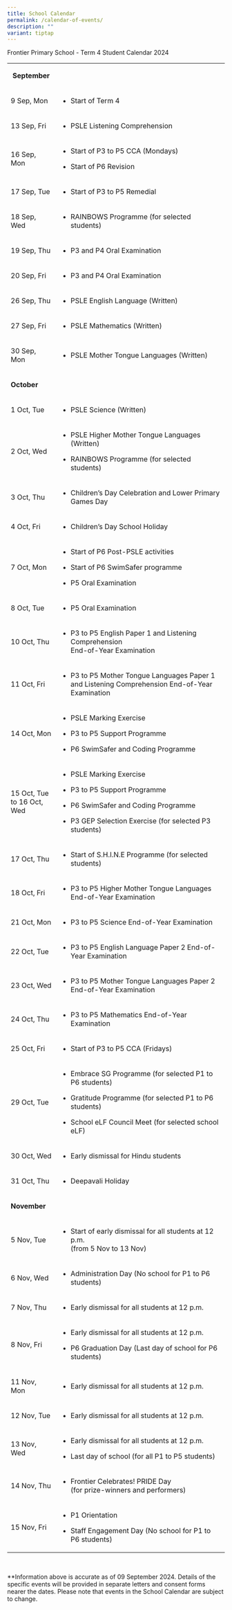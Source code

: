 ```yaml
---
title: School Calendar
permalink: /calendar-of-events/
description: ""
variant: tiptap
---
```

<p>Frontier Primary School - Term 4 Student Calendar 2024&nbsp;</p>
<table style="minWidth: 75px">
<colgroup>
<col>
<col>
<col>
</colgroup>
<tbody>
<tr>
<td rowspan="1" colspan="3">
<p>&nbsp;<strong>September</strong>
</p>
</td>
</tr>
<tr>
<td rowspan="1" colspan="1">
<p>9 Sep, Mon</p>
</td>
<td rowspan="1" colspan="2">
<ul data-tight="true" class="tight">
<li>
<p>Start of Term 4</p>
</li>
</ul>
</td>
</tr>
<tr>
<td rowspan="1" colspan="1">
<p>13 Sep, Fri</p>
</td>
<td rowspan="1" colspan="2">
<ul data-tight="true" class="tight">
<li>
<p>PSLE Listening Comprehension</p>
</li>
</ul>
</td>
</tr>
<tr>
<td rowspan="1" colspan="1">
<p>16 Sep, Mon</p>
</td>
<td rowspan="1" colspan="2">
<ul data-tight="true" class="tight">
<li>
<p>Start of P3 to P5 CCA (Mondays)</p>
</li>
<li>
<p>Start of P6 Revision</p>
</li>
</ul>
</td>
</tr>
<tr>
<td rowspan="1" colspan="1">
<p>17 Sep, Tue</p>
</td>
<td rowspan="1" colspan="2">
<ul data-tight="true" class="tight">
<li>
<p>Start of P3 to P5 Remedial</p>
</li>
</ul>
</td>
</tr>
<tr>
<td rowspan="1" colspan="1">
<p>18 Sep, Wed</p>
</td>
<td rowspan="1" colspan="2">
<ul data-tight="true" class="tight">
<li>
<p>RAINBOWS Programme (for selected students)</p>
</li>
</ul>
</td>
</tr>
<tr>
<td rowspan="1" colspan="1">
<p>19 Sep, Thu</p>
</td>
<td rowspan="1" colspan="2">
<ul data-tight="true" class="tight">
<li>
<p>P3 and P4 Oral Examination</p>
</li>
</ul>
</td>
</tr>
<tr>
<td rowspan="1" colspan="1">
<p>20 Sep, Fri</p>
</td>
<td rowspan="1" colspan="2">
<ul data-tight="true" class="tight">
<li>
<p>P3 and P4 Oral Examination</p>
</li>
</ul>
</td>
</tr>
<tr>
<td rowspan="1" colspan="1">
<p>26 Sep, Thu</p>
</td>
<td rowspan="1" colspan="2">
<ul data-tight="true" class="tight">
<li>
<p>PSLE English Language (Written)</p>
</li>
</ul>
</td>
</tr>
<tr>
<td rowspan="1" colspan="1">
<p>27 Sep, Fri</p>
</td>
<td rowspan="1" colspan="2">
<ul data-tight="true" class="tight">
<li>
<p>PSLE Mathematics (Written)</p>
</li>
</ul>
</td>
</tr>
<tr>
<td rowspan="1" colspan="1">
<p>30 Sep, Mon</p>
</td>
<td rowspan="1" colspan="2">
<ul data-tight="true" class="tight">
<li>
<p>PSLE Mother Tongue Languages (Written)</p>
</li>
</ul>
</td>
</tr>
<tr>
<td rowspan="1" colspan="3">
<p><strong>October</strong>
</p>
</td>
</tr>
<tr>
<td rowspan="1" colspan="1">
<p>1 Oct, Tue</p>
</td>
<td rowspan="1" colspan="2">
<ul data-tight="true" class="tight">
<li>
<p>PSLE Science (Written)</p>
</li>
</ul>
</td>
</tr>
<tr>
<td rowspan="1" colspan="1">
<p>2 Oct, Wed</p>
</td>
<td rowspan="1" colspan="2">
<ul data-tight="true" class="tight">
<li>
<p>PSLE Higher Mother Tongue Languages (Written)</p>
</li>
<li>
<p>RAINBOWS Programme (for selected students)</p>
</li>
</ul>
</td>
</tr>
<tr>
<td rowspan="1" colspan="1">
<p>3 Oct, Thu</p>
</td>
<td rowspan="1" colspan="2">
<ul data-tight="true" class="tight">
<li>
<p>Children’s Day Celebration and Lower Primary Games Day</p>
</li>
</ul>
</td>
</tr>
<tr>
<td rowspan="1" colspan="1">
<p>4 Oct, Fri</p>
</td>
<td rowspan="1" colspan="2">
<ul data-tight="true" class="tight">
<li>
<p>Children’s Day School Holiday</p>
</li>
</ul>
</td>
</tr>
<tr>
<td rowspan="1" colspan="1">
<p>7 Oct, Mon</p>
</td>
<td rowspan="1" colspan="2">
<ul data-tight="true" class="tight">
<li>
<p>Start of P6 Post-PSLE activities</p>
</li>
<li>
<p>Start of P6 SwimSafer programme</p>
</li>
<li>
<p>P5 Oral Examination</p>
</li>
</ul>
</td>
</tr>
<tr>
<td rowspan="1" colspan="1">
<p>8 Oct, Tue</p>
</td>
<td rowspan="1" colspan="2">
<ul data-tight="true" class="tight">
<li>
<p>P5 Oral Examination</p>
</li>
</ul>
</td>
</tr>
<tr>
<td rowspan="1" colspan="1">
<p>10 Oct, Thu</p>
</td>
<td rowspan="1" colspan="2">
<ul data-tight="true" class="tight">
<li>
<p>P3 to P5 English Paper 1 and Listening Comprehension
<br>End-of-Year Examination</p>
</li>
</ul>
</td>
</tr>
<tr>
<td rowspan="1" colspan="1">
<p>11 Oct, Fri</p>
</td>
<td rowspan="1" colspan="2">
<ul data-tight="true" class="tight">
<li>
<p>P3 to P5 Mother Tongue Languages Paper 1 and Listening Comprehension End-of-Year
Examination</p>
</li>
</ul>
</td>
</tr>
<tr>
<td rowspan="1" colspan="1">
<p>14 Oct, Mon</p>
</td>
<td rowspan="1" colspan="2">
<ul data-tight="true" class="tight">
<li>
<p>PSLE Marking Exercise</p>
</li>
<li>
<p>P3 to P5 Support Programme</p>
</li>
<li>
<p>P6 SwimSafer and Coding Programme</p>
</li>
</ul>
</td>
</tr>
<tr>
<td rowspan="1" colspan="1">
<p>15 Oct, Tue to 16 Oct, Wed</p>
</td>
<td rowspan="1" colspan="2">
<ul data-tight="true" class="tight">
<li>
<p>PSLE Marking Exercise</p>
</li>
<li>
<p>P3 to P5 Support Programme</p>
</li>
<li>
<p>P6 SwimSafer and Coding Programme</p>
</li>
<li>
<p>P3 GEP Selection Exercise (for selected P3 students)</p>
</li>
</ul>
</td>
</tr>
<tr>
<td rowspan="1" colspan="1">
<p>17 Oct, Thu</p>
</td>
<td rowspan="1" colspan="2">
<ul data-tight="true" class="tight">
<li>
<p>Start of S.H.I.N.E Programme (for selected students)</p>
</li>
</ul>
</td>
</tr>
<tr>
<td rowspan="1" colspan="1">
<p>18 Oct, Fri</p>
</td>
<td rowspan="1" colspan="2">
<ul data-tight="true" class="tight">
<li>
<p>P3 to P5 Higher Mother Tongue Languages
<br>End-of-Year Examination</p>
</li>
</ul>
</td>
</tr>
<tr>
<td rowspan="1" colspan="1">
<p>21 Oct, Mon</p>
</td>
<td rowspan="1" colspan="2">
<ul data-tight="true" class="tight">
<li>
<p>P3 to P5 Science End-of-Year Examination</p>
</li>
</ul>
</td>
</tr>
<tr>
<td rowspan="1" colspan="1">
<p>22 Oct, Tue</p>
</td>
<td rowspan="1" colspan="2">
<ul data-tight="true" class="tight">
<li>
<p>P3 to P5 English Language Paper 2 End-of-Year Examination&nbsp;</p>
</li>
</ul>
</td>
</tr>
<tr>
<td rowspan="1" colspan="1">
<p>23 Oct, Wed</p>
</td>
<td rowspan="1" colspan="2">
<ul data-tight="true" class="tight">
<li>
<p>P3 to P5 Mother Tongue Languages Paper 2
<br>End-of-Year Examination</p>
</li>
</ul>
</td>
</tr>
<tr>
<td rowspan="1" colspan="1">
<p>24 Oct, Thu</p>
</td>
<td rowspan="1" colspan="2">
<ul data-tight="true" class="tight">
<li>
<p>P3 to P5 Mathematics End-of-Year Examination</p>
</li>
</ul>
</td>
</tr>
<tr>
<td rowspan="1" colspan="1">
<p>25 Oct, Fri</p>
</td>
<td rowspan="1" colspan="2">
<ul data-tight="true" class="tight">
<li>
<p>Start of P3 to P5 CCA (Fridays)</p>
</li>
</ul>
</td>
</tr>
<tr>
<td rowspan="1" colspan="1">
<p>29 Oct, Tue</p>
</td>
<td rowspan="1" colspan="2">
<ul data-tight="true" class="tight">
<li>
<p>Embrace SG Programme (for selected P1 to P6 students)</p>
</li>
<li>
<p>Gratitude Programme (for selected P1 to P6 students)</p>
</li>
<li>
<p>School eLF Council Meet (for selected school eLF)</p>
</li>
</ul>
</td>
</tr>
<tr>
<td rowspan="1" colspan="1">
<p>30 Oct, Wed</p>
</td>
<td rowspan="1" colspan="2">
<ul data-tight="true" class="tight">
<li>
<p>Early dismissal for Hindu students</p>
</li>
</ul>
</td>
</tr>
<tr>
<td rowspan="1" colspan="1">
<p>31 Oct, Thu</p>
</td>
<td rowspan="1" colspan="2">
<ul data-tight="true" class="tight">
<li>
<p>Deepavali Holiday</p>
</li>
</ul>
</td>
</tr>
<tr>
<td rowspan="1" colspan="3">
<p><strong>November</strong>&nbsp;</p>
</td>
</tr>
<tr>
<td rowspan="1" colspan="1">
<p>5 Nov, Tue</p>
</td>
<td rowspan="1" colspan="2">
<ul data-tight="true" class="tight">
<li>
<p>Start of early dismissal for all students at 12 p.m.
<br>(from 5 Nov to 13 Nov)&nbsp;</p>
</li>
</ul>
</td>
</tr>
<tr>
<td rowspan="1" colspan="1">
<p>6 Nov, Wed</p>
</td>
<td rowspan="1" colspan="2">
<ul data-tight="true" class="tight">
<li>
<p>Administration Day (No school for P1 to P6 students)&nbsp;</p>
</li>
</ul>
</td>
</tr>
<tr>
<td rowspan="1" colspan="1">
<p>7 Nov, Thu</p>
</td>
<td rowspan="1" colspan="2">
<ul data-tight="true" class="tight">
<li>
<p>Early dismissal for all students at 12 p.m.&nbsp;</p>
</li>
</ul>
</td>
</tr>
<tr>
<td rowspan="1" colspan="1">
<p>8 Nov, Fri</p>
</td>
<td rowspan="1" colspan="2">
<ul data-tight="true" class="tight">
<li>
<p>Early dismissal for all students at 12 p.m.</p>
</li>
<li>
<p>P6 Graduation Day (Last day of school for P6 students)&nbsp;</p>
</li>
</ul>
</td>
</tr>
<tr>
<td rowspan="1" colspan="1">
<p>11 Nov, Mon</p>
</td>
<td rowspan="1" colspan="2">
<ul data-tight="true" class="tight">
<li>
<p>Early dismissal for all students at 12 p.m.&nbsp;</p>
</li>
</ul>
</td>
</tr>
<tr>
<td rowspan="1" colspan="1">
<p>12 Nov, Tue</p>
</td>
<td rowspan="1" colspan="2">
<ul data-tight="true" class="tight">
<li>
<p>Early dismissal for all students at 12 p.m.&nbsp;</p>
</li>
</ul>
</td>
</tr>
<tr>
<td rowspan="1" colspan="1">
<p>13 Nov, Wed</p>
</td>
<td rowspan="1" colspan="2">
<ul data-tight="true" class="tight">
<li>
<p>Early dismissal for all students at 12 p.m.</p>
</li>
<li>
<p>Last day of school (for all P1 to P5 students)&nbsp;</p>
</li>
</ul>
</td>
</tr>
<tr>
<td rowspan="1" colspan="1">
<p>14 Nov, Thu</p>
</td>
<td rowspan="1" colspan="2">
<ul data-tight="true" class="tight">
<li>
<p>Frontier Celebrates! PRIDE Day
<br>(for prize-winners and performers)&nbsp;</p>
</li>
</ul>
</td>
</tr>
<tr>
<td rowspan="1" colspan="1">
<p>15 Nov, Fri</p>
</td>
<td rowspan="1" colspan="2">
<ul data-tight="true" class="tight">
<li>
<p>P1 Orientation</p>
</li>
<li>
<p>Staff Engagement Day (No school for P1 to P6 students)&nbsp;</p>
</li>
</ul>
</td>
</tr>
</tbody>
</table>
<p>&nbsp;&nbsp;</p>
<p>**Information above is accurate as of 09 September 2024. Details of the
specific events will be provided in separate letters and consent forms
nearer the dates. Please note that events in the School Calendar are subject
to change.</p>